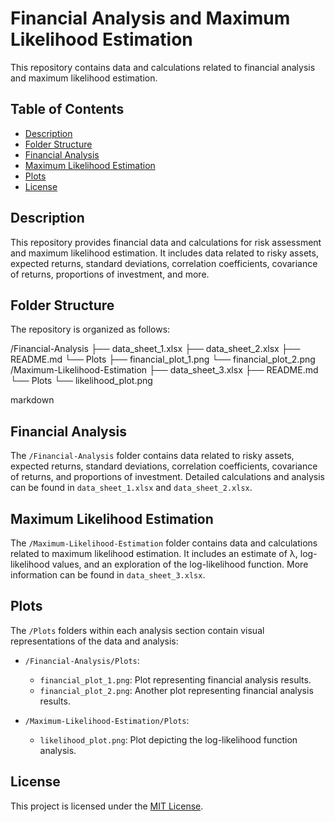# Financial Analysis and Maximum Likelihood Estimation

This repository contains data and calculations related to financial analysis and maximum likelihood estimation.

## Table of Contents

- [Description](#description)
- [Folder Structure](#folder-structure)
- [Financial Analysis](#financial-analysis)
- [Maximum Likelihood Estimation](#maximum-likelihood-estimation)
- [Plots](#plots)
- [License](#license)

## Description

This repository provides financial data and calculations for risk assessment and maximum likelihood estimation. It includes data related to risky assets, expected returns, standard deviations, correlation coefficients, covariance of returns, proportions of investment, and more.

## Folder Structure

The repository is organized as follows:

/Financial-Analysis
├── data_sheet_1.xlsx
├── data_sheet_2.xlsx
├── README.md
└── Plots
├── financial_plot_1.png
└── financial_plot_2.png
/Maximum-Likelihood-Estimation
├── data_sheet_3.xlsx
├── README.md
└── Plots
└── likelihood_plot.png

markdown


## Financial Analysis

The `/Financial-Analysis` folder contains data related to risky assets, expected returns, standard deviations, correlation coefficients, covariance of returns, and proportions of investment. Detailed calculations and analysis can be found in `data_sheet_1.xlsx` and `data_sheet_2.xlsx`.

## Maximum Likelihood Estimation

The `/Maximum-Likelihood-Estimation` folder contains data and calculations related to maximum likelihood estimation. It includes an estimate of λ, log-likelihood values, and an exploration of the log-likelihood function. More information can be found in `data_sheet_3.xlsx`.

## Plots

The `/Plots` folders within each analysis section contain visual representations of the data and analysis:

- `/Financial-Analysis/Plots`:
    - `financial_plot_1.png`: Plot representing financial analysis results.
    - `financial_plot_2.png`: Another plot representing financial analysis results.

- `/Maximum-Likelihood-Estimation/Plots`:
    - `likelihood_plot.png`: Plot depicting the log-likelihood function analysis.

## License

This project is licensed under the [MIT License](LICENSE).
